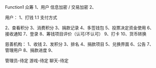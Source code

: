 Function1
众筹
1、用户 信息加密 / 交易加密
2、

用户：
1、打钱
  1.1 支付方式
  
2、查看积分
3、消费积分
3、捐款记录
4、多签钱包
5、投票决定资金使用
6、接收通知
7、登录
8、筹钱项目评价（认可/不认可）
9、打卡
10、货币转换

慈善机构：
1、收钱
2、发积分
3、排名
4、捐款项目
5、兑换界面
6、公告
7、管理用户
8、捐款进度
9、




管理员-待定
游戏-待定
聊天-待定
